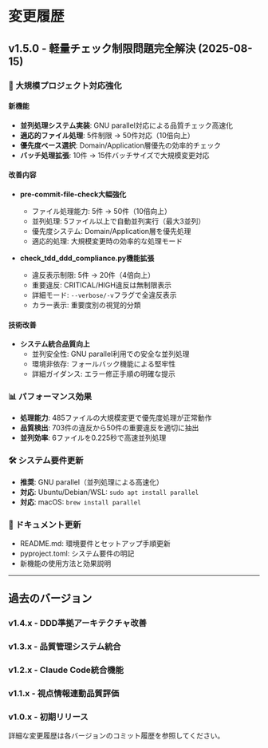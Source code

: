 # 変更履歴

## v1.5.0 - 軽量チェック制限問題完全解決 (2025-08-15)

### 🚀 大規模プロジェクト対応強化

#### 新機能
- **並列処理システム実装**: GNU parallel対応による品質チェック高速化
- **適応的ファイル処理**: 5件制限 → 50件対応（10倍向上）
- **優先度ベース選択**: Domain/Application層優先の効率的チェック
- **バッチ処理拡張**: 10件 → 15件バッチサイズで大規模変更対応

#### 改善内容
- **pre-commit-file-check大幅強化**
  - ファイル処理能力: 5件 → 50件（10倍向上）
  - 並列処理: 5ファイル以上で自動並列実行（最大3並列）
  - 優先度システム: Domain/Application層を優先処理
  - 適応的処理: 大規模変更時の効率的な処理モード

- **check_tdd_ddd_compliance.py機能拡張**
  - 違反表示制限: 5件 → 20件（4倍向上）
  - 重要違反: CRITICAL/HIGH違反は無制限表示
  - 詳細モード: `--verbose/-v`フラグで全違反表示
  - カラー表示: 重要度別の視覚的分類

#### 技術改善
- **システム統合品質向上**
  - 並列安全性: GNU parallel利用での安全な並列処理
  - 環境非依存: フォールバック機能による堅牢性
  - 詳細ガイダンス: エラー修正手順の明確な提示

### 📊 パフォーマンス効果
- **処理能力**: 485ファイルの大規模変更で優先度処理が正常動作
- **品質検出**: 703件の違反から50件の重要違反を適切に抽出
- **並列効率**: 6ファイルを0.225秒で高速並列処理

### 🛠️ システム要件更新
- **推奨**: GNU parallel（並列処理による高速化）
- **対応**: Ubuntu/Debian/WSL: `sudo apt install parallel`
- **対応**: macOS: `brew install parallel`

### 📝 ドキュメント更新
- README.md: 環境要件とセットアップ手順更新
- pyproject.toml: システム要件の明記
- 新機能の使用方法と効果説明

---

## 過去のバージョン

### v1.4.x - DDD準拠アーキテクチャ改善
### v1.3.x - 品質管理システム統合
### v1.2.x - Claude Code統合機能
### v1.1.x - 視点情報連動品質評価
### v1.0.x - 初期リリース

詳細な変更履歴は各バージョンのコミット履歴を参照してください。
